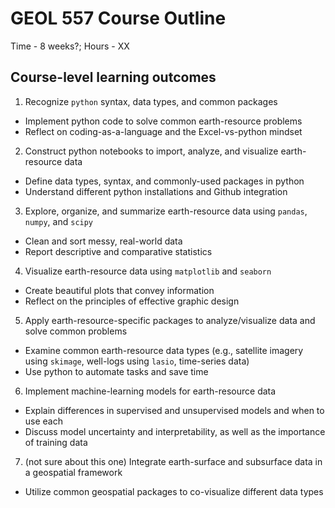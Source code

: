 # GEOL 557 Course Outline
Time - 8 weeks?; Hours - XX

## Course-level learning outcomes

1. Recognize `python` syntax, data types, and common packages
  - Implement python code to solve common earth-resource problems
  - Reflect on coding-as-a-language and the Excel-vs-python mindset

2. Construct python notebooks to import, analyze, and visualize earth-resource data
  - Define data types, syntax, and commonly-used packages in python
  - Understand different python installations and Github integration

3. Explore, organize, and summarize earth-resource data using `pandas`, `numpy`, and `scipy`
  - Clean and sort messy, real-world data   
  - Report descriptive and comparative statistics

4. Visualize earth-resource data using `matplotlib` and `seaborn`
  - Create beautiful plots that convey information
  - Reflect on the principles of effective graphic design

5. Apply earth-resource-specific packages to analyze/visualize data and solve common problems  
  - Examine common earth-resource data types (e.g., satellite imagery using `skimage`, well-logs using `lasio`, time-series data)
  - Use python to automate tasks and save time

6. Implement machine-learning models for earth-resource data
  - Explain differences in supervised and unsupervised models and when to use each
  - Discuss model uncertainty and interpretability, as well as the importance of training data

7. (not sure about this one) Integrate earth-surface and subsurface data in a geospatial framework
  - Utilize common geospatial packages to co-visualize different data types
